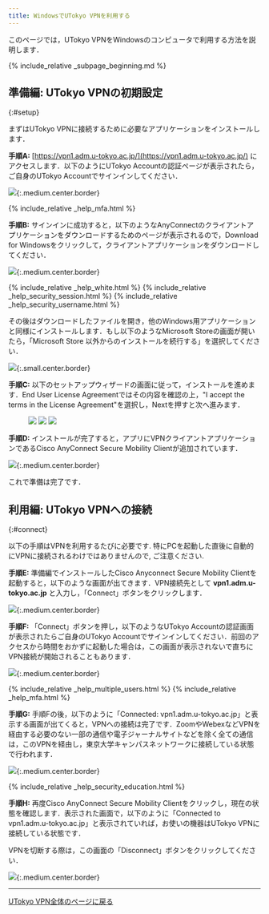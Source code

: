```yaml
---
title: WindowsでUTokyo VPNを利用する 
---
```


このページでは，UTokyo VPNをWindowsのコンピュータで利用する方法を説明します．

{% include_relative _subpage_beginning.md %}

## 準備編: UTokyo VPNの初期設定
{:#setup}

まずはUTokyo VPNに接続するために必要なアプリケーションをインストールします．

**手順A:** [https://vpn1.adm.u-tokyo.ac.jp/](https://vpn1.adm.u-tokyo.ac.jp/) にアクセスします．以下のようにUTokyo Accountの認証ページが表示されたら，ご自身のUTokyo Accountでサインインしてください．

![](img/win01-vpn1-login.png){:.medium.center.border}

{% include_relative _help_mfa.html %}

**手順B:** サインインに成功すると，以下のようなAnyConnectのクライアントアプリケーションをダウンロードするためのページが表示されるので，Download for Windowsをクリックして，クライアントアプリケーションをダウンロードしてください．

![](img/win02-download-page.png){:.medium.center.border}

{% include_relative _help_white.html %}
{% include_relative _help_security_session.html %}
{% include_relative _help_security_username.html %}

その後はダウンロードしたファイルを開き，他のWindows用アプリケーションと同様にインストールします．もし以下のようなMicrosoft Storeの画面が開いたら，「Microsoft Store 以外からのインストールを続行する」を選択してください．  

![](img/win12-install-0.png){:.small.center.border}

**手順C:** 以下のセットアップウィザードの画面に従って，インストールを進めます．End User License Agreementではその内容を確認の上，"I accept the terms in the License Agreement"を選択し，Nextを押すと次へ進みます．

<figure class="gallery">
  <img src="img/win03-install-1.png" class="border">
  <img src="img/win04-install-2.png" class="border">
  <img src="img/win05-install-3.png" class="border">
</figure>

**手順D:** インストールが完了すると，アプリにVPNクライアントアプリケーションであるCisco AnyConnect Secure Mobility Clientが追加されています．

![](img/win06-cisco-on-task.png){:.medium.center.border}

これで準備は完了です．

## 利用編: UTokyo VPNへの接続
{:#connect}

以下の手順はVPNを利用するたびに必要です. 特にPCを起動した直後に自動的にVPNに接続されるわけではありませんので, ご注意ください.

**手順E:** 準備編でインストールしたCisco Anyconnect Secure Mobility Clientを起動すると，以下のような画面が出てきます．VPN接続先として **vpn1.adm.u-tokyo.ac.jp** と入力し，「Connect」ボタンをクリックします．

![](img/win07-app-window-connect.png){:.medium.center.border}

**手順F:** 「Connect」ボタンを押し，以下のようなUTokyo Accountの認証画面が表示されたらご自身のUTokyo Accountでサインインしてください．前回のアクセスから時間をおかずに起動した場合は，この画面が表示されないで直ちにVPN接続が開始されることもあります．

![](img/win09-anyconnect-login.png){:.medium.center.border}

{% include_relative _help_multiple_users.html %}
{% include_relative _help_mfa.html %}

**手順G:** 手順Fの後，以下のように「Connected: vpn1.adm.u-tokyo.ac.jp」と表示する画面が出てくると，VPNへの接続は完了です．ZoomやWebexなどVPNを経由する必要のない一部の通信や電子ジャーナルサイトなどを除く全ての通信は，このVPNを経由し，東京大学キャンパスネットワークに接続している状態で行われます．

![](img/win10-vpn-connected.png){:.medium.center.border}

{% include_relative _help_security_education.html %}

**手順H:** 再度Cisco AnyConnect Secure Mobility Clientをクリックし，現在の状態を確認します．表示された画面で，以下のように「Connected to vpn1.adm.u-tokyo.ac.jp」と表示されていれば，お使いの機器はUTokyo VPNに接続している状態です．

VPNを切断する際は，この画面の「Disconnect」ボタンをクリックしてください．

![](img/win11-vpn-connected-window.png){:.medium.center.border}

---

[UTokyo VPN全体のページに戻る](.)
